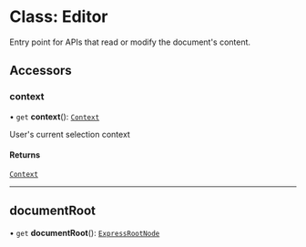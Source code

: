 # Class: Editor

Entry point for APIs that read or modify the document's content.

## Accessors

### context

• `get` **context**(): [`Context`](context.md)

User's current selection context

#### Returns

[`Context`](context.md)

<hr>

## documentRoot

• `get` **documentRoot**(): [`ExpressRootNode`](express-root-node.md)
